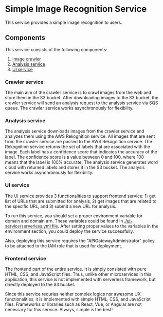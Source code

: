 # Simple Image Recognition Service

This service provides a simple image recognition to users.

## Components

This service consists of the following components:

1. [Image crawler](./crawler-service/)
2. [Analysis service](./analysis-service/)
3. [UI service](./ui-service/)

### Crawler service

The main aim of the crawler service is to crawl images from the web and store them in the S3 bucket.
After downloading images to the S3 bucket, the crawler service will send an analysis request to the analysis service via SQS queue.
The crawler service works asynchronously for flexibility.

### Analysis service

The analysis service downloads images from the crawler service and analyzes them using the AWS Rekognition service.
All images that are sent from the crawler service are passed to the AWS Rekognition service.
The Rekognition service returns the set of labels that are associated with the image.
Each label has a confidence score that indicates the accuracy of the label.
The confidence score is a value between 0 and 100, where 100 means that the label is 100% accurate.
The analysis service generates word cloud with returned labels and stores it in the S3 bucket.
The analysis service works asynchronously for flexibility.

### UI service

The UI service provides 3 functionalities to support frontend service: 1) get list of URLs that are submitted for analysis, 2) get images that are related to the specific URL, and 3) submit a new URL for analysis.

To run this service, you should set a proper environment variable for domain and domain arn.
These variables could be found in [./ui-service/serverless.yml file](./ui-service/serverless.yml).
After setting proper values to the variables in the environment section, you could deploy the service successfully.

Also, deploying this service requires the "APIGatewayAdministrator" policy to be attached to the IAM role that is used for deployment.

### Frontend service

The frontend part of the entire service.
It is simply consisted with pure HTML, CSS, and JavaScript files.
Thus, unlike other microservices in this application, this service is not implemented with serverless framework, but directly deployed to the S3 bucket.

Since this service requries neither complex logics nor awesome UX functionalities, it is implemented with simple HTML, CSS, and JavaScript files.
Frameworks or libraries such as React, Vue, or Angular are not necessary for this service.
Always, simple is the best!
